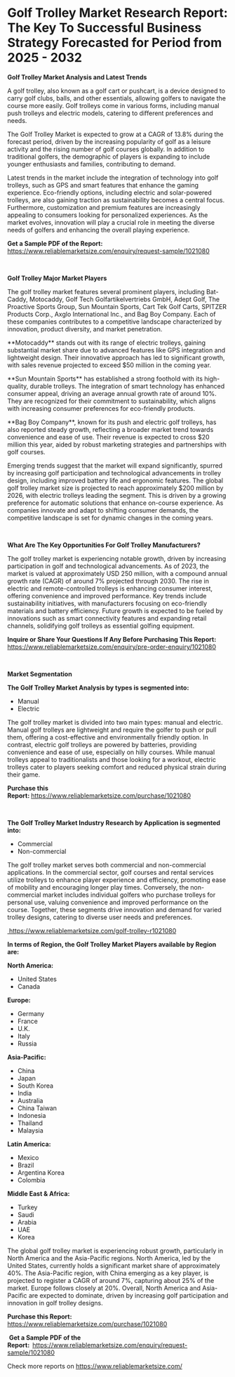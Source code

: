 <p><h1>Golf Trolley Market Research Report: The Key To Successful Business Strategy Forecasted for Period from 2025 - 2032</h1></p><p><strong>Golf Trolley Market Analysis and Latest Trends</strong></p>
<p><p>A golf trolley, also known as a golf cart or pushcart, is a device designed to carry golf clubs, balls, and other essentials, allowing golfers to navigate the course more easily. Golf trolleys come in various forms, including manual push trolleys and electric models, catering to different preferences and needs. </p><p>The Golf Trolley Market is expected to grow at a CAGR of 13.8% during the forecast period, driven by the increasing popularity of golf as a leisure activity and the rising number of golf courses globally. In addition to traditional golfers, the demographic of players is expanding to include younger enthusiasts and families, contributing to demand. </p><p>Latest trends in the market include the integration of technology into golf trolleys, such as GPS and smart features that enhance the gaming experience. Eco-friendly options, including electric and solar-powered trolleys, are also gaining traction as sustainability becomes a central focus. Furthermore, customization and premium features are increasingly appealing to consumers looking for personalized experiences. As the market evolves, innovation will play a crucial role in meeting the diverse needs of golfers and enhancing the overall playing experience.</p></p>
<p><strong>Get a Sample PDF of the Report:&nbsp;</strong> <a href="https://www.reliablemarketsize.com/enquiry/request-sample/1021080?utm_campaign=1991&utm_medium=2&utm_source=Github&utm_content=ia&utm_term=07022025&utm_id=golf-trolley">https://www.reliablemarketsize.com/enquiry/request-sample/1021080</a></p>
<p>&nbsp;</p>
<p><strong>Golf Trolley Major Market Players</strong></p>
<p><p>The golf trolley market features several prominent players, including Bat-Caddy, Motocaddy, Golf Tech Golfartikelvertriebs GmbH, Adept Golf, The Proactive Sports Group, Sun Mountain Sports, Cart Tek Golf Carts, SPITZER Products Corp., Axglo International Inc., and Bag Boy Company. Each of these companies contributes to a competitive landscape characterized by innovation, product diversity, and market penetration.</p><p>**Motocaddy** stands out with its range of electric trolleys, gaining substantial market share due to advanced features like GPS integration and lightweight design. Their innovative approach has led to significant growth, with sales revenue projected to exceed $50 million in the coming year.</p><p>**Sun Mountain Sports** has established a strong foothold with its high-quality, durable trolleys. The integration of smart technology has enhanced consumer appeal, driving an average annual growth rate of around 10%. They are recognized for their commitment to sustainability, which aligns with increasing consumer preferences for eco-friendly products.</p><p>**Bag Boy Company**, known for its push and electric golf trolleys, has also reported steady growth, reflecting a broader market trend towards convenience and ease of use. Their revenue is expected to cross $20 million this year, aided by robust marketing strategies and partnerships with golf courses.</p><p>Emerging trends suggest that the market will expand significantly, spurred by increasing golf participation and technological advancements in trolley design, including improved battery life and ergonomic features. The global golf trolley market size is projected to reach approximately $200 million by 2026, with electric trolleys leading the segment. This is driven by a growing preference for automatic solutions that enhance on-course experience. As companies innovate and adapt to shifting consumer demands, the competitive landscape is set for dynamic changes in the coming years.</p></p>
<p>&nbsp;</p>
<p><strong>What Are The Key Opportunities For Golf Trolley Manufacturers?</strong></p>
<p><p>The golf trolley market is experiencing notable growth, driven by increasing participation in golf and technological advancements. As of 2023, the market is valued at approximately USD 250 million, with a compound annual growth rate (CAGR) of around 7% projected through 2030. The rise in electric and remote-controlled trolleys is enhancing consumer interest, offering convenience and improved performance. Key trends include sustainability initiatives, with manufacturers focusing on eco-friendly materials and battery efficiency. Future growth is expected to be fueled by innovations such as smart connectivity features and expanding retail channels, solidifying golf trolleys as essential golfing equipment.</p></p>
<p><strong>Inquire or Share Your Questions If Any Before Purchasing This Report:</strong> <a href="https://www.reliablemarketsize.com/enquiry/pre-order-enquiry/1021080?utm_campaign=1991&utm_medium=2&utm_source=Github&utm_content=ia&utm_term=07022025&utm_id=golf-trolley">https://www.reliablemarketsize.com/enquiry/pre-order-enquiry/1021080</a></p>
<p>&nbsp;</p>
<p><strong>Market Segmentation</strong></p>
<p><strong>The Golf Trolley Market Analysis by types is segmented into:</strong></p>
<p><ul><li>Manual</li><li>Electric</li></ul></p>
<p><p>The golf trolley market is divided into two main types: manual and electric. Manual golf trolleys are lightweight and require the golfer to push or pull them, offering a cost-effective and environmentally friendly option. In contrast, electric golf trolleys are powered by batteries, providing convenience and ease of use, especially on hilly courses. While manual trolleys appeal to traditionalists and those looking for a workout, electric trolleys cater to players seeking comfort and reduced physical strain during their game.</p></p>
<p><strong>Purchase this Report:&nbsp;</strong><a href="https://www.reliablemarketsize.com/purchase/1021080?utm_campaign=1991&utm_medium=2&utm_source=Github&utm_content=ia&utm_term=07022025&utm_id=golf-trolley">https://www.reliablemarketsize.com/purchase/1021080</a></p>
<p>&nbsp;</p>
<p><strong>The Golf Trolley Market Industry Research by Application is segmented into:</strong></p>
<p><ul><li>Commercial</li><li>Non-commercial</li></ul></p>
<p><p>The golf trolley market serves both commercial and non-commercial applications. In the commercial sector, golf courses and rental services utilize trolleys to enhance player experience and efficiency, promoting ease of mobility and encouraging longer play times. Conversely, the non-commercial market includes individual golfers who purchase trolleys for personal use, valuing convenience and improved performance on the course. Together, these segments drive innovation and demand for varied trolley designs, catering to diverse user needs and preferences.</p></p>
<p><a href="https://www.reliablemarketsize.com/golf-trolley-r1021080?utm_campaign=1991&utm_medium=2&utm_source=Github&utm_content=ia&utm_term=07022025&utm_id=golf-trolley">&nbsp;https://www.reliablemarketsize.com/golf-trolley-r1021080</a></p>
<p><strong>In terms of Region, the Golf Trolley Market Players available by Region are:</strong></p>
<p>
    <p> <strong> North America: </strong>
        <ul>
            <li>United States</li>
            <li>Canada</li>
        </ul>
        </p> 
    <p> <strong> Europe: </strong>
        <ul>
            <li>Germany</li>
            <li>France</li>
            <li>U.K.</li>
            <li>Italy</li>
            <li>Russia</li>
        </ul>
        </p> 
    <p> <strong> Asia-Pacific: </strong>
        <ul>
            <li>China</li>
            <li>Japan</li>
            <li>South Korea</li>
            <li>India</li>
            <li>Australia</li>
            <li>China Taiwan</li>
            <li>Indonesia</li>
            <li>Thailand</li>
            <li>Malaysia</li>
        </ul>
        </p> 
    <p> <strong> Latin America: </strong>
        <ul>
            <li>Mexico</li>
            <li>Brazil</li>
            <li>Argentina Korea</li>
            <li>Colombia</li>
        </ul>
        </p> 
    <p> <strong> Middle East & Africa: </strong>
        <ul>
            <li>Turkey</li>
            <li>Saudi</li>
            <li>Arabia</li>
            <li>UAE</li>
            <li>Korea</li>
        </ul>
    </p>
    </p>
<p><p>The global golf trolley market is experiencing robust growth, particularly in North America and the Asia-Pacific regions. North America, led by the United States, currently holds a significant market share of approximately 40%. The Asia-Pacific region, with China emerging as a key player, is projected to register a CAGR of around 7%, capturing about 25% of the market. Europe follows closely at 20%. Overall, North America and Asia-Pacific are expected to dominate, driven by increasing golf participation and innovation in golf trolley designs.</p></p>
<p><strong>Purchase this Report: </strong><a href="https://www.reliablemarketsize.com/purchase/1021080?utm_campaign=1991&utm_medium=2&utm_source=Github&utm_content=ia&utm_term=07022025&utm_id=golf-trolley">https://www.reliablemarketsize.com/purchase/1021080</a></p>
<p>&nbsp;<strong>Get a Sample PDF of the Report:&nbsp;&nbsp;</strong><a href="https://www.reliablemarketsize.com/enquiry/request-sample/1021080?utm_campaign=1991&utm_medium=2&utm_source=Github&utm_content=ia&utm_term=07022025&utm_id=golf-trolley">https://www.reliablemarketsize.com/enquiry/request-sample/1021080</a></p>
<p><strong></strong></p>
<p>Check more reports on <a href="https://www.reliablemarketsize.com/?utm_campaign=1991&utm_medium=2&utm_source=Github&utm_content=ia&utm_term=07022025&utm_id=golf-trolley">https://www.reliablemarketsize.com/</a></p>